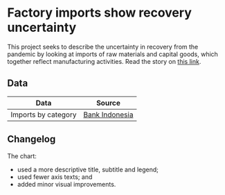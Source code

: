 # Factory imports show recovery uncertainty

This project seeks to describe the uncertainty in recovery from the pandemic by looking at imports of raw materials and capital goods, which together reflect manufacturing activities. Read the story on [this link](https://www.thejakartapost.com/paper/2021/06/30/factory-imports-show-recovery-uncertainty.html).


## Data

Data | Source |  
---- | ------ |  
Imports by category | [Bank Indonesia](https://www.bi.go.id/id/statistik/ekonomi-keuangan/seki/Default.aspx) |  


## Changelog

The chart:
- used a more descriptive title, subtitle and legend;  
- used fewer axis texts; and  
- added minor visual improvements.
